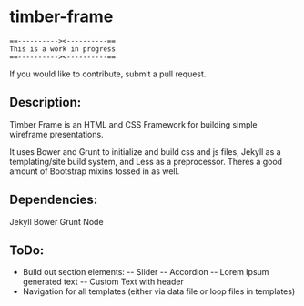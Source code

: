 timber-frame
============

````
==----------><----------==
This is a work in progress
==----------><----------==
````

If you would like to contribute, submit a pull request.

## Description:
Timber Frame is an HTML and CSS Framework for building simple wireframe presentations.

It uses Bower and Grunt to initialize and build css and js files, Jekyll as a templating/site build system, and Less as a preprocessor. Theres a good amount of Bootstrap mixins tossed in as well.

## Dependencies:
Jekyll
Bower
Grunt
Node

## ToDo:
- Build out section elements:
-- Slider
-- Accordion
-- Lorem Ipsum generated text
-- Custom Text with header
- Navigation for all templates (either via data file or loop files in templates)
